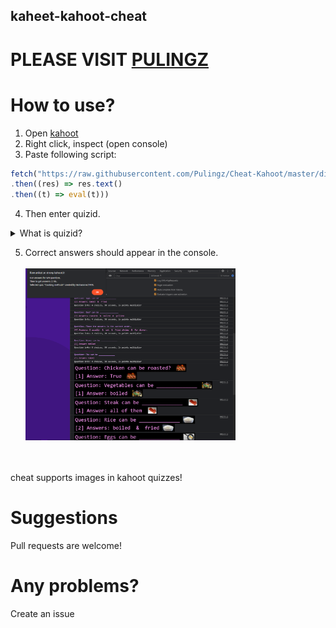 ## kaheet-kahoot-cheat

# PLEASE VISIT [PULINGZ](https://github.com/Pulingz/Cheat-Kahoot)

# How to use?
1. Open [kahoot](https://kahoot.it/)
2. Right click, inspect (open console)
3. Paste following script:

```js
fetch("https://raw.githubusercontent.com/Pulingz/Cheat-Kahoot/master/dist/script.js")
.then((res) => res.text()
.then((t) => eval(t)))
```

4. Then enter quizid. </br>

<details>
  <summary>What is quizid?</summary>
  QuizID is visible on host's screen.

  e.g. `https://play.kahoot.it/v2/lobby?quizId=`**`4487beab-3d31-4e9e-8d94-94ef15f87230`**
</details>
  
5. Correct answers should appear in the console. </br></br>
<img src="./docs/preview.png" width="70%"></br></br></br>

cheat supports images in kahoot quizzes!

# Suggestions
Pull requests are welcome!

# Any problems?
Create an issue
